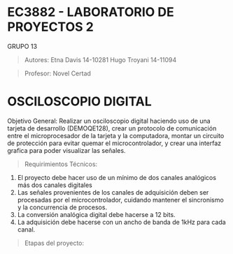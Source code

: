 # EC3882 - LABORATORIO DE PROYECTOS 2 

GRUPO 13

>Autores:
Etna Davis 14-10281
Hugo Troyani 14-11094

>Profesor:
Novel Certad

# OSCILOSCOPIO DIGITAL

Objetivo General: Realizar un osciloscopio digital haciendo uso de una tarjeta de desarrollo (DEMOQE128), crear un protocolo de comunicación entre el microprocesador de la tarjeta y la computadora, montar un circuito de protección para evitar quemar el microcontrolador, y crear una interfaz grafica para poder visualizar las señales. 

>Requirimientos Técnicos:

1. El proyecto debe hacer uso de un mínimo de dos canales analógicos más dos canales digitales
2. Las señales provenientes de los canales de adquisición deben ser procesadas por el microcontrolador, cuidando mantener el sincronismo y la concurrencia de procesos.
3. La conversión analógica digital debe hacerse a 12 bits.
4. La adquisición debe hacerse con un ancho de banda de 1kHz para cada canal.

>Etapas del proyecto:




